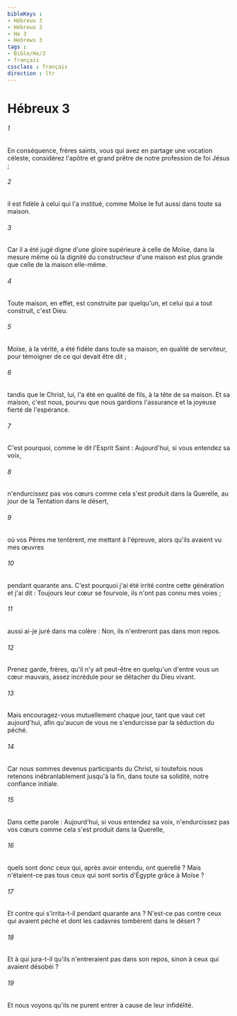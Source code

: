 ```yaml
---
bibleKeys : 
- Hébreux 3
- Hébreux 3
- He 3
- Hebrews 3
tags : 
- Bible/He/3
- français
cssclass : français
direction : ltr
---
```


# Hébreux 3

###### 1
En conséquence, frères saints, vous qui avez en partage une vocation céleste, considérez l'apôtre et grand prêtre de notre profession de foi Jésus ; 
###### 2
il est fidèle à celui qui l'a institué, comme Moïse le fut aussi dans toute sa maison. 
###### 3
Car il a été jugé digne d'une gloire supérieure à celle de Moïse, dans la mesure même où la dignité du constructeur d'une maison est plus grande que celle de la maison elle-même. 
###### 4
Toute maison, en effet, est construite par quelqu'un, et celui qui a tout construit, c'est Dieu. 
###### 5
Moïse, à la vérité, a été fidèle dans toute sa maison, en qualité de serviteur, pour témoigner de ce qui devait être dit ; 
###### 6
tandis que le Christ, lui, l'a été en qualité de fils, à la tête de sa maison. Et sa maison, c'est nous, pourvu que nous gardions l'assurance et la joyeuse fierté de l'espérance. 
###### 7
C'est pourquoi, comme le dit l'Esprit Saint : Aujourd'hui, si vous entendez sa voix, 
###### 8
n'endurcissez pas vos cœurs comme cela s'est produit dans la Querelle, au jour de la Tentation dans le désert, 
###### 9
où vos Pères me tentèrent, me mettant à l'épreuve, alors qu'ils avaient vu mes œuvres 
###### 10
pendant quarante ans. C'est pourquoi j'ai été irrité contre cette génération et j'ai dit : Toujours leur cœur se fourvoie, ils n'ont pas connu mes voies ; 
###### 11
aussi ai-je juré dans ma colère : Non, ils n'entreront pas dans mon repos. 
###### 12
Prenez garde, frères, qu'il n'y ait peut-être en quelqu'un d'entre vous un cœur mauvais, assez incrédule pour se détacher du Dieu vivant. 
###### 13
Mais encouragez-vous mutuellement chaque jour, tant que vaut cet aujourd'hui, afin qu'aucun de vous ne s'endurcisse par la séduction du péché. 
###### 14
Car nous sommes devenus participants du Christ, si toutefois nous retenons inébranlablement jusqu'à la fin, dans toute sa solidité, notre confiance initiale. 
###### 15
Dans cette parole : Aujourd'hui, si vous entendez sa voix, n'endurcissez pas vos cœurs comme cela s'est produit dans la Querelle, 
###### 16
quels sont donc ceux qui, après avoir entendu, ont querellé ? Mais n'étaient-ce pas tous ceux qui sont sortis d'Égypte grâce à Moïse ? 
###### 17
Et contre qui s'irrita-t-il pendant quarante ans ? N'est-ce pas contre ceux qui avaient péché et dont les cadavres tombèrent dans le désert ? 
###### 18
Et à qui jura-t-il qu'ils n'entreraient pas dans son repos, sinon à ceux qui avaient désobéi ? 
###### 19
Et nous voyons qu'ils ne purent entrer à cause de leur infidélité. 
